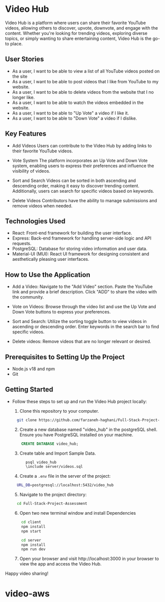# Video Hub

Video Hub is a platform where users can share their favorite YouTube videos, allowing others to discover, upvote, downvote, and engage with the content. Whether you're looking for trending videos, exploring diverse topics, or simply wanting to share entertaining content, Video Hub is the go-to place.

## User Stories

- As a user, I want to be able to view a list of all YouTube videos posted on the site
- As a user, I want to be able to post videos that I like from YouTube to my website.
- As a user, I want to be able to delete videos from the website that I no longer like.
- As a user, I want to be able to watch the videos embedded in the website.
- As a user, I want to be able to "Up Vote" a video if I like it.
- As a user, I want to be able to "Down Vote" a video if I dislike.

## Key Features

- Add Videos
  Users can contribute to the Video Hub by adding links to their favorite YouTube videos.

- Vote System
  The platform incorporates an Up Vote and Down Vote system, enabling users to express their preferences and influence the visibility of videos.

- Sort and Search
  Videos can be sorted in both ascending and descending order, making it easy to discover trending content. Additionally, users can search for specific videos based on keywords.

- Delete Videos
  Contributors have the ability to manage submissions and remove videos when needed.

## Technologies Used

- React: Front-end framework for building the user interface.
- Express: Back-end framework for handling server-side logic and API requests.
- PostgreSQL: Database for storing video information and user data.
- Material-UI (MUI): React UI framework for designing consistent and aesthetically pleasing user interfaces.

## How to Use the Application

- Add a Video:
  Navigate to the "Add Video" section.
  Paste the YouTube link and provide a brief description.
  Click "ADD" to share the video with the community.

- Vote on Videos:
  Browse through the video list and use the Up Vote and Down Vote buttons to express your preferences.

- Sort and Search:
  Utilize the sorting toggle button to view videos in ascending or descending order.
  Enter keywords in the search bar to find specific videos.

- Delete videos:
  Remove videos that are no longer relevant or desired.

## Prerequisites to Setting Up the Project

- Node.js v18 and npm
- Git

## Getting Started

- Follow these steps to set up and run the Video Hub project locally:

  1. Clone this repository to your computer.

  ```sh
    git clone https://github.com/farzaneh-haghani/Full-Stack-Project-Assessment.git
  ```

  2. Create a new database named "video_hub" in the postgreSQL shell. Ensure you have PostgreSQL installed on your machine.

  ```sql
      CREATE DATABASE video_hub;
  ```

  3. Create table and Import Sample Data.

  ```sh
        psql video_hub
        \include server/videos.sql
  ```

  4. Create a `.env` file in the server of the project:

  ```sh
    URL_DB=postgresql://localhost:5432/video_hub
  ```

  5. Navigate to the project directory:

  ```sh
    cd Full-Stack-Project-Assessment
  ```

  6. Open two new terminal window and install Dependencies

  ```sh
      cd client
      npm install
      npm start
  ```

  ```sh
      cd server
      npm install
      npm run dev
  ```

  7. Open your browser and visit http://localhost:3000 in your browser to view the app and access the Video Hub.

Happy video sharing!
# video-aws
